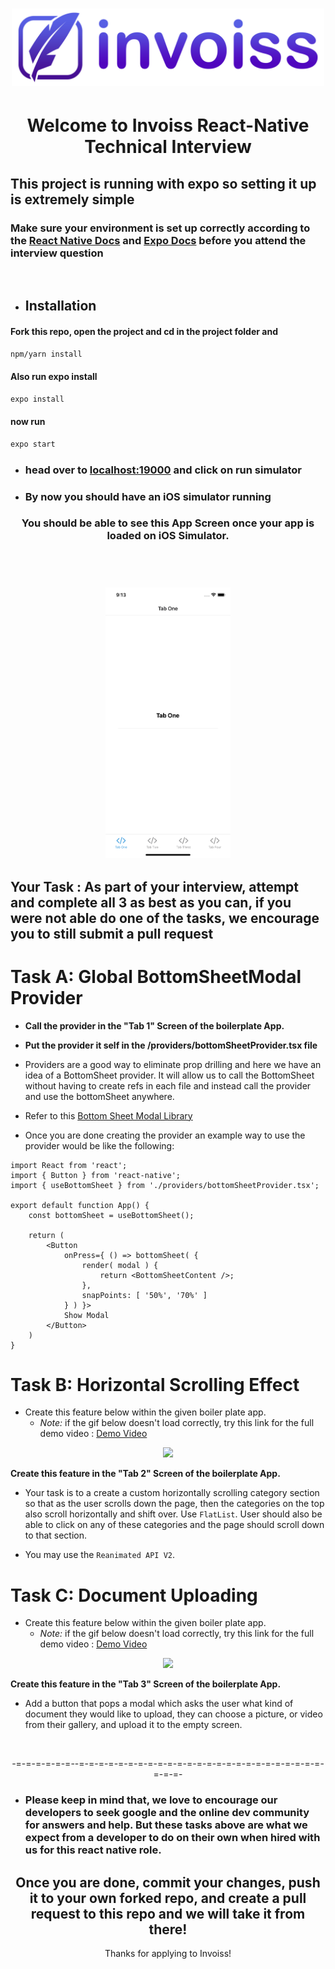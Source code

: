 [<h1 align="center"><img width="500" src="/assets/images/invoiss-logo.png"></h1>](https://invoiss.com)

<h1 align='center'>Welcome to Invoiss React-Native Technical Interview</h1>

## This project is running with expo so setting it up is extremely simple  

### Make sure your environment is set up correctly according to the [React Native Docs](https://reactnative.dev/docs/environment-setup) and [Expo Docs](https://docs.expo.dev/get-started/installation/) before you attend the interview question  

<br/>

- ## Installation

#### Fork this repo, open the project and cd in the project folder and

```bash
npm/yarn install 
```

#### Also run expo install

```bash
expo install 
```

#### now run

```bash
expo start
```

- ### head over to [localhost:19000](http://localhost:19000/) and click on run simulator

- ### By now you should have an iOS simulator running

<h3 align="center">You should be able to see this App Screen once your app is loaded on iOS Simulator.

</br></br>

<img src="/assets/images/app-screen.png" width="200">
</h3>

## Your Task : As part of your interview, attempt and complete all 3 as best as you can, if you were not able do one of the tasks, we encourage you to still submit a pull request

# Task A: Global BottomSheetModal Provider

- **Call the provider in the "Tab 1" Screen of the boilerplate App.**
- **Put the provider it self in the /providers/bottomSheetProvider.tsx file**

- Providers are a good way to eliminate prop drilling and here we have an idea of a BottomSheet provider. It will allow us to call the BottomSheet without having to create refs in each file and instead call the provider and use the bottomSheet anywhere.
- Refer to this [Bottom Sheet Modal Library](https://gorhom.github.io/react-native-bottom-sheet/modal/)

- Once you are done creating the provider an example way to use the provider would be like the following:
  
```JSX
import React from 'react';
import { Button } from 'react-native';
import { useBottomSheet } from './providers/bottomSheetProvider.tsx';

export default function App() {
	const bottomSheet = useBottomSheet();

	return (
		<Button
			onPress={ () => bottomSheet( {
				render( modal ) {
					return <BottomSheetContent />;
				},
				snapPoints: [ '50%', '70%' ]
			} ) }>
			Show Modal
		</Button>
	)
}
```

# Task B: Horizontal Scrolling Effect

- Create this feature below within the given boiler plate app.
  - _Note:_ if the gif below doesn't load correctly, try this link for the full demo video : [Demo Video](http://www.invoiss.com/assets/pages/invoiss-main-page/assets/video/app-example.mp4)

 <p align="center"><img src="/assets/images/app-example.gif" width="200"></p>

**Create this feature in the "Tab 2" Screen of the boilerplate App.**

- Your task is to a create a custom horizontally scrolling category section so that as the user scrolls down the page, then the categories on the top also scroll horizontally and shift over. Use `FlatList`. User should also be able to click on any of these categories and the page should scroll down to that section.

- You may use the `Reanimated API V2`.

# Task C: Document Uploading

- Create this feature below within the given boiler plate app.
  - _Note:_ if the gif below doesn't load correctly, try this link for the full demo video : [Demo Video](https://www.invoiss.com/assets/pages/invoiss-main-page/assets/video/app-example2.mp4)

<p align="center"><img src="/assets/images/app-example2.gif" width="200"></p>

**Create this feature in the "Tab 3" Screen of the boilerplate App.**

- Add a button that pops a modal which asks the user what kind of document they would like to upload, they can choose a picture, or video from their gallery, and upload it to the empty screen.

</br>

<p align="center">-=-=-=-=-=-=--=-=-=-=-=-=-=-=-=-=-=-=-=-=-=-=-=-=-=-=-=-=-=-=-=-=-=-=-</p>

- ### Please keep in mind that, we love to encourage our developers to seek google and the online dev community for answers and help. But these tasks above are what we expect from a developer to do on their own when hired with us for this react native role.

<div align="center">
<h2>Once you are done, commit your changes, push it to your own forked repo, and create a pull request to this repo and we will take it from there! </h2>
Thanks for applying to Invoiss!
</div>
